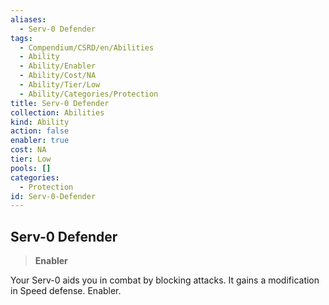 ```yaml
---
aliases:
  - Serv-0 Defender
tags:
  - Compendium/CSRD/en/Abilities
  - Ability
  - Ability/Enabler
  - Ability/Cost/NA
  - Ability/Tier/Low
  - Ability/Categories/Protection
title: Serv-0 Defender
collection: Abilities
kind: Ability
action: false
enabler: true
cost: NA
tier: Low
pools: []
categories:
  - Protection
id: Serv-0-Defender
---
```

## Serv-0 Defender    
>**Enabler**  
    
Your Serv-0 aids you in combat by blocking attacks. It gains a modification in Speed defense. Enabler.
